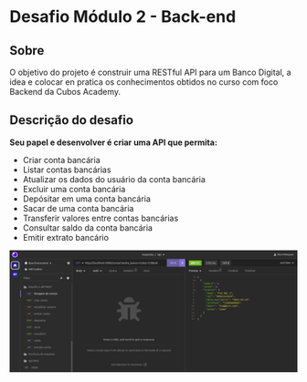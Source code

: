 # Desafio Módulo 2 - Back-end

## Sobre
O objetivo do projeto é construir uma RESTful API para um Banco Digital, a idea e colocar en pratica os conhecimentos obtidos no curso com foco Backend da Cubos Academy.
## Descrição do desafio

**Seu papel e desenvolver é criar uma API  que permita:**

-   Criar conta bancária 
-   Listar contas bancárias 
-   Atualizar os dados do usuário da conta bancária 
-   Excluir uma conta bancária 
-   Depósitar em uma conta bancária 
-   Sacar de uma conta bancária
-   Transferir valores entre contas bancárias
-   Consultar saldo da conta bancária
-   Emitir extrato bancário

![teste-funcionalidade](./src/assets/funcionalidades.png)
